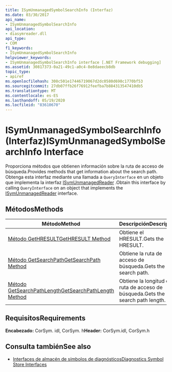 ```yaml
---
title: ISymUnmanagedSymbolSearchInfo (Interfaz)
ms.date: 03/30/2017
api_name:
- ISymUnmanagedSymbolSearchInfo
api_location:
- diasymreader.dll
api_type:
- COM
f1_keywords:
- ISymUnmanagedSymbolSearchInfo
helpviewer_keywords:
- ISymUnmanagedSymbolSearchInfo interface [.NET Framework debugging]
ms.assetid: 30817373-0a21-49c1-a0c4-8e8daeecb8db
topic_type:
- apiref
ms.openlocfilehash: 308c501e17446719067d2dc0580d698c1770bf53
ms.sourcegitcommit: 27db07ffb26f76912feefba7b884313547410db5
ms.translationtype: MT
ms.contentlocale: es-ES
ms.lasthandoff: 05/19/2020
ms.locfileid: "83610670"
---
```

# <a name="isymunmanagedsymbolsearchinfo-interface"></a><span data-ttu-id="1c143-102">ISymUnmanagedSymbolSearchInfo (Interfaz)</span><span class="sxs-lookup"><span data-stu-id="1c143-102">ISymUnmanagedSymbolSearchInfo Interface</span></span>
<span data-ttu-id="1c143-103">Proporciona métodos que obtienen información sobre la ruta de acceso de búsqueda.</span><span class="sxs-lookup"><span data-stu-id="1c143-103">Provides methods that get information about the search path.</span></span> <span data-ttu-id="1c143-104">Obtenga esta interfaz mediante una llamada a `QueryInterface` en un objeto que implementa la interfaz [ISymUnmanagedReader](isymunmanagedreader-interface.md) .</span><span class="sxs-lookup"><span data-stu-id="1c143-104">Obtain this interface by calling `QueryInterface` on an object that implements the [ISymUnmanagedReader](isymunmanagedreader-interface.md) interface.</span></span>  
  
## <a name="methods"></a><span data-ttu-id="1c143-105">Métodos</span><span class="sxs-lookup"><span data-stu-id="1c143-105">Methods</span></span>  
  
|<span data-ttu-id="1c143-106">Método</span><span class="sxs-lookup"><span data-stu-id="1c143-106">Method</span></span>|<span data-ttu-id="1c143-107">Descripción</span><span class="sxs-lookup"><span data-stu-id="1c143-107">Description</span></span>|  
|------------|-----------------|  
|[<span data-ttu-id="1c143-108">Método GetHRESULT</span><span class="sxs-lookup"><span data-stu-id="1c143-108">GetHRESULT Method</span></span>](isymunmanagedsymbolsearchinfo-gethresult-method.md)|<span data-ttu-id="1c143-109">Obtiene el HRESULT.</span><span class="sxs-lookup"><span data-stu-id="1c143-109">Gets the HRESULT.</span></span>|  
|[<span data-ttu-id="1c143-110">Método GetSearchPath</span><span class="sxs-lookup"><span data-stu-id="1c143-110">GetSearchPath Method</span></span>](isymunmanagedsymbolsearchinfo-getsearchpath-method.md)|<span data-ttu-id="1c143-111">Obtiene la ruta de acceso de búsqueda.</span><span class="sxs-lookup"><span data-stu-id="1c143-111">Gets the search path.</span></span>|  
|[<span data-ttu-id="1c143-112">Método GetSearchPathLength</span><span class="sxs-lookup"><span data-stu-id="1c143-112">GetSearchPathLength Method</span></span>](isymunmanagedsymbolsearchinfo-getsearchpathlength-method.md)|<span data-ttu-id="1c143-113">Obtiene la longitud de la ruta de acceso de búsqueda.</span><span class="sxs-lookup"><span data-stu-id="1c143-113">Gets the search path length.</span></span>|  
  
## <a name="requirements"></a><span data-ttu-id="1c143-114">Requisitos</span><span class="sxs-lookup"><span data-stu-id="1c143-114">Requirements</span></span>  
 <span data-ttu-id="1c143-115">**Encabezado:** CorSym. idl, CorSym. h</span><span class="sxs-lookup"><span data-stu-id="1c143-115">**Header:** CorSym.idl, CorSym.h</span></span>  
  
## <a name="see-also"></a><span data-ttu-id="1c143-116">Consulta también</span><span class="sxs-lookup"><span data-stu-id="1c143-116">See also</span></span>

- [<span data-ttu-id="1c143-117">Interfaces de almacén de símbolos de diagnósticos</span><span class="sxs-lookup"><span data-stu-id="1c143-117">Diagnostics Symbol Store Interfaces</span></span>](diagnostics-symbol-store-interfaces.md)
